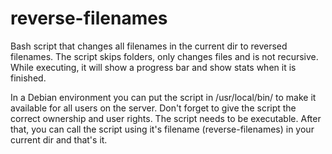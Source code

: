 reverse-filenames
=================

Bash script that changes all filenames in the current dir to reversed filenames.
The script skips folders, only changes files and is not recursive.
While executing, it will show a progress bar and show stats when it is finished.

In a Debian environment you can put the script in /usr/local/bin/ to make it available for all users on the server.
Don't forget to give the script the correct ownership and user rights. The script needs to be executable.
After that, you can call the script using it's filename (reverse-filenames) in your current dir and that's it.


